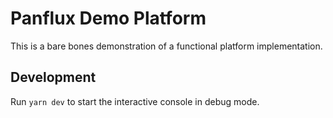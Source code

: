 Panflux Demo Platform
======================

This is a bare bones demonstration of a functional platform implementation.

Development
-----------
Run `yarn dev` to start the interactive console in debug mode.
